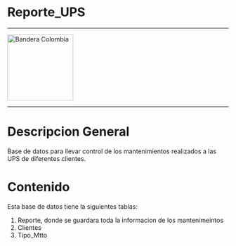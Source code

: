 # Reporte_UPS
<hr>
    <img src="[https://upload.wikimedia.org/wikipedia/commons/2/21/Flag_of_Colombia.svg" alt="Bandera Colombia" width="150px](https://www.bing.com/images/create/ups-marca-powest-de-3kva-sin-mostrar-la-marca/1-66a8346759454c20a132429058ca9649?id=OKZ6ZOhAv0%2F%2FSKF0cXO1Wg%3D%3D&view=detailv2&idpp=genimg&idpclose=1&thid=OIG3.3bm6RO91b0uUhNFQsSbG&frame=sydedg&form=SYDBIC)">
<hr>

# Descripcion General

Base de datos para llevar control de los mantenimientos realizados a las UPS de diferentes clientes.

# Contenido

Esta base de datos tiene la siguientes tablas:

1. Reporte, donde se guardara toda la informacion de los mantenimeintos
2. Clientes
3. Tipo_Mtto




